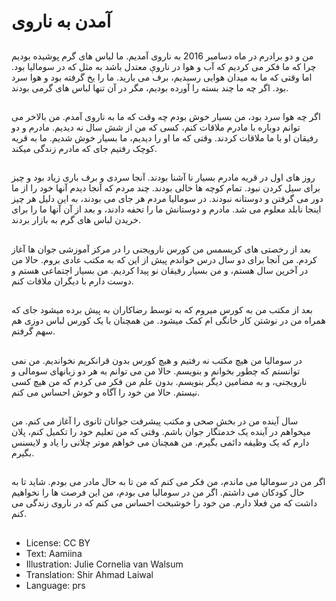 # آمدن به ناروی

##
من و دو برادرم در ماه دسامبر 2016 به ناروی آمدیم. ما لباس های گرم پوشیده بودیم چرا که ما فکر می کردیم که آب و هوا در ناروې معتدل باشد‌ به مثل که در سومالیا بود. اما وقتی که ما به میدان هوایی رسیدیم، برف می بارید. ما را یخ گرفته بود و هوا سرد بود. اگر چه ما چند بسته را آورده بودیم، مگر در آن تنها لباس های گرمی بودند.

##
اگر چه هوا سرد‌ بود، من بسیار خوش بودم چه وقت که ما به ناروی آمدم. من بالاخر می توانم دوباره با مادرم ملاقات کنم، کسی که من از شش سال نه دیدیم. مادرم و دو رفیقان او با ما ملاقات کردند. وقتی که ما او را دیدیم، ما بسیار خوش شدیم. ما به قریه کوچک رفتیم جای که مادرم زندگی میکند.

##
روز های اول در قریه مادرم بسیار نا آشنا بودند. آنجا سردی و برف باری زیاد بود و چیز برای سیل کردن نبود. تمام کوچه ها خالی بودند. چند مردم که آنجا دیدم آنها خود را از ما دور می گرفتن و دوستانه نبودند. در سومالیا مردم هر جای می بودند، به‌ این دلیل هر چیز اینجا نابلد‌ معلوم می شد. مادرم و دوستانش ما را تحفه دادند، و بعد از آن آنها ما را برای خریدن لباس های گرم به بازار بردند.

##
بعد از رخصتی های کریسمس من کورس نارویجنی را در مرکز آموزشی جوان ها آغاز کردم. من آنجا برای دو سال درس خواندم پیش از این که به مکتب عادی بروم. حالا من در آخرین سال هستم، و من بسیار رفیقان نو پیدا کردیم. من بسیار اچتماعی هستم و دوست دارم با دیگران ملاقات کنم.

##
بعد از مکتب من به‌ کورس میروم که به توسط رضاکاران به پیش برده میشود جای که همراه من در نوشتن کار خانگی ام کمک میشود. من همچنان با یک کورس لباس دوزی هم سهم گرفتم.

##
در سومالیا من هیچ مکتب نه رفتیم و هیچ کورس بدون قرانکریم نخواندیم. من نمی توانستم که چطور بخوانم و بنویسم. حالا من می توانم به هر دو زبانهای سومالی و نارویجنی، و به مضامین دیگر بنویسم. بدون علم من فکر می کردم که من هیچ کسی نیستم. حالا من خود را آگاه و خوش احساس می کنم.

##
سال آینده‌ من در بخش صحی و مکتب پیشرفت جوانان ثانوی را آغاز می کنم. من میخواهم در آینده یک خدمتگار جوان باشم. وقتی که من تعلیم خود را تکمیل کنم، پلان دارم که یک وظیفه دائمی بگیرم. من همچنان می خواهم موتر چلانی را یاد و لایسنس بگیرم.

##
اگر من در سومالیا می ماندم، من فکر می کنم که من تا به حال مادر می بودم. شاید‌ تا به حال کودکان می داشتم. اگر من در سومالیا می بودم، من این فرصت ها را نخواهیم داشت که من فعلا دارم. من خود را خوشبخت احساس می کنم که در ناروی زندگی می کنم.

##
* License: CC BY
* Text: Aamiina
* Illustration: Julie Cornelia van Walsum
* Translation: Shir Ahmad Laiwal
* Language: prs
